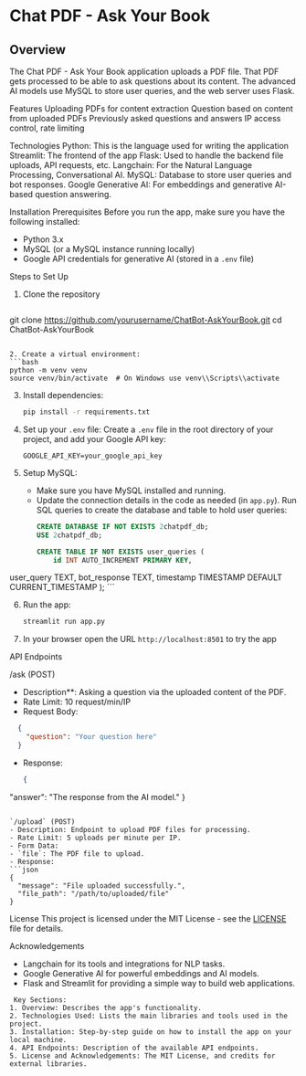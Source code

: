 # Chat PDF - Ask Your Book

## Overview
The Chat PDF - Ask Your Book application uploads a PDF file. That PDF gets processed to be able to ask questions about its content. The advanced AI models use MySQL to store user queries, and the web server uses Flask.

Features
Uploading PDFs for content extraction
Question based on content from uploaded PDFs
Previously asked questions and answers
IP access control, rate limiting

Technologies
Python: This is the language used for writing the application
Streamlit: The frontend of the app
Flask: Used to handle the backend file uploads, API requests, etc.
Langchain: For the Natural Language Processing, Conversational AI.
MySQL: Database to store user queries and bot responses.
Google Generative AI: For embeddings and generative AI-based question answering.

Installation
Prerequisites
Before you run the app, make sure you have the following installed:
- Python 3.x
- MySQL (or a MySQL instance running locally)
- Google API credentials for generative AI (stored in a `.env` file)
  
Steps to Set Up

1. Clone the repository
   ```bash
git clone https://github.com/yourusername/ChatBot-AskYourBook.git
   cd ChatBot-AskYourBook
   ```

2. Create a virtual environment:
   ```bash
   python -m venv venv
   source venv/bin/activate  # On Windows use venv\\Scripts\\activate
   ```

3. Install dependencies:
   ```bash
   pip install -r requirements.txt
   ```

4. Set up your `.env` file:
Create a `.env` file in the root directory of your project, and add your Google API key:
   ```
   GOOGLE_API_KEY=your_google_api_key
   ```

5. Setup MySQL:
   - Make sure you have MySQL installed and running.
   - Update the connection details in the code as needed (in `app.py`).
Run SQL queries to create the database and table to hold user queries:
     ```sql
     CREATE DATABASE IF NOT EXISTS 2chatpdf_db;
     USE 2chatpdf_db;

     CREATE TABLE IF NOT EXISTS user_queries (
         id INT AUTO_INCREMENT PRIMARY KEY,
user_query TEXT,
         bot_response TEXT,
         timestamp TIMESTAMP DEFAULT CURRENT_TIMESTAMP
     );
     ```
     
6. Run the app:
   ```bash
   streamlit run app.py

7. In your browser open the URL `http://localhost:8501` to try the app

API Endpoints

/ask (POST)
- Description**: Asking a question via the uploaded content of the PDF.
- Rate Limit: 10 request/min/IP
- Request Body:
```json
  {
    "question": "Your question here"
  }
  ```
- Response:
  ```json
  {
"answer": "The response from the AI model."
  }
  ```

`/upload` (POST)
- Description: Endpoint to upload PDF files for processing.
- Rate Limit: 5 uploads per minute per IP.
- Form Data: 
  - `file`: The PDF file to upload.
- Response:
  ```json
  {
    "message": "File uploaded successfully.",
    "file_path": "/path/to/uploaded/file"
  }
  ```

License
This project is licensed under the MIT License - see the [LICENSE](LICENSE) file for details.

 Acknowledgements
- Langchain for its tools and integrations for NLP tasks.
- Google Generative AI for powerful embeddings and AI models.
- Flask and Streamlit for providing a simple way to build web applications.
```
 Key Sections:
1. Overview: Describes the app's functionality.
2. Technologies Used: Lists the main libraries and tools used in the project.
3. Installation: Step-by-step guide on how to install the app on your local machine.
4. API Endpoints: Description of the available API endpoints.
5. License and Acknowledgements: The MIT License, and credits for external libraries.
